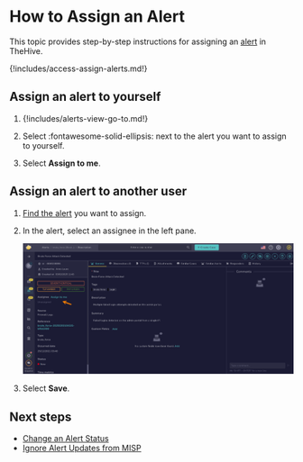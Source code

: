 # How to Assign an Alert

This topic provides step-by-step instructions for assigning an [alert](about-alerts.md) in TheHive.

{!includes/access-assign-alerts.md!}

## Assign an alert to yourself

1. {!includes/alerts-view-go-to.md!}

2. Select :fontawesome-solid-ellipsis: next to the alert you want to assign to yourself.

3. Select **Assign to me**.

## Assign an alert to another user

1. [Find the alert](./search-for-alerts/find-an-alert.md) you want to assign.

2. In the alert, select an assignee in the left pane.

    ![Assignee alert](../../../images/user-guides/analyst-corner/alerts/alert-assignee.png)

3. Select **Save**.

<h2>Next steps</h2>

* [Change an Alert Status](change-status-alert.md)
* [Ignore Alert Updates from MISP](ignore-alert-updates-misp.md)